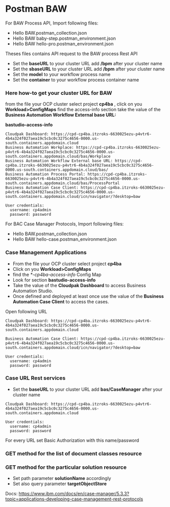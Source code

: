 # Postman BAW

For BAW Process API, Import following files: 
* Hello BAW.postman_collection.json
* Hello BAW baby-step.postman_environment.json
* Hello BAW hello-pro.postman_environment.json

Theses files contains API request to the BAW process Rest API

* Set the **baseURL** to your cluster URL  add **/bpm** after your cluster name
* Set the **sbaseURL** to your cluster URL add **/bpm** after your cluster name
* Set the **model** to your workflow process name 
* Set the **container** to your workflow process container name

### Here how-to get your cluster URL for BAW
from the file your OCP cluster select project **cp4ba** , click on you **Workload>ConfigMaps**
find the access-info section take the value of the **Business Automation Workflow External base URL:**

**bastudio-access-info**
```
Cloudpak Dashboard: https://cpd-cp4ba.itzroks-6630025ezu-p4vtr6-4b4a324f027aea19c5cbc0c3275c4656-0000.us-south.containers.appdomain.cloud
Business Automation Workplace: https://cpd-cp4ba.itzroks-6630025ezu-p4vtr6-4b4a324f027aea19c5cbc0c3275c4656-0000.us-south.containers.appdomain.cloud/bas/Workplace
Business Automation Workflow External base URL: https://cpd-cp4ba.itzroks-6630025ezu-p4vtr6-4b4a324f027aea19c5cbc0c3275c4656-0000.us-south.containers.appdomain.cloud/bas/
Business Automation Process Portal: https://cpd-cp4ba.itzroks-6630025ezu-p4vtr6-4b4a324f027aea19c5cbc0c3275c4656-0000.us-south.containers.appdomain.cloud/bas/ProcessPortal
Business Automation Case Client: https://cpd-cp4ba.itzroks-6630025ezu-p4vtr6-4b4a324f027aea19c5cbc0c3275c4656-0000.us-south.containers.appdomain.cloud/icn/navigator/?desktop=baw

User credentials:
  username: cp4admin
  password: password
```

For BAC Case Manager Protocols, Import following files: 
* Hello BAW.postman_collection.json
* Hello BAW hello-case.postman_environment.json

### Case Management Applications
- From the file your OCP cluster select project **cp4ba**
- Click on you **Workload>ConfigMaps**
- find the _*-cp4ba-access-info_ Config Map
- Look for section **bastudio-access-info**
- Take the value of the **Cloudpak Dashboard** to access Business Automation Studio.
- Once defined and deployed at least once use the value of the **Business Automation Case Client** to access the cases.

Open following URL
```
Cloudpak Dashboard: https://cpd-cp4ba.itzroks-6630025ezu-p4vtr6-4b4a324f027aea19c5cbc0c3275c4656-0000.us-south.containers.appdomain.cloud

Business Automation Case Client: https://cpd-cp4ba.itzroks-6630025ezu-p4vtr6-4b4a324f027aea19c5cbc0c3275c4656-0000.us-south.containers.appdomain.cloud/icn/navigator/?desktop=baw

User credentials:
  username: cp4admin
  password: password
```

### Case URL Rest services

* Set the **baseURL** to your cluster URL  add **bas/CaseManager** after your cluster name

```
Cloudpak Dashboard: https://cpd-cp4ba.itzroks-6630025ezu-p4vtr6-4b4a324f027aea19c5cbc0c3275c4656-0000.us-south.containers.appdomain.cloud

User credentials:
  username: cp4admin
  password: password
```

For every URL set Basic Authorization with this name/password

### GET method for the list of document classes resource
### GET method for the particular solution resource
- Set path parameter **solutionName** accordingly
- Set also query parameter **targetObjectStore**

Docs:
https://www.ibm.com/docs/en/case-manager/5.3.3?topic=applications-developing-case-management-rest-protocols


